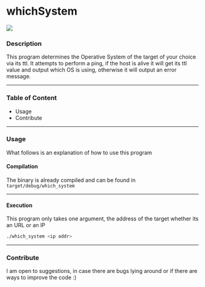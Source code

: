 # whichSystem

![](https://img.shields.io/badge/made%20with-Rust-orange)

### Description
This program determines the Operative System of the target of your choice via its ttl.
It attempts to perform a ping, if the host is alive it will get its ttl value and output which OS is using,
otherwise it will output an error message.

---

### Table of Content
* Usage
* Contribute

---

### Usage
 What follows is an explanation of how to use this program

#### Compilation
The binary is already compiled and can be found in `target/debug/which_system`

---

#### Execution
This program only takes one argument, the address of the target whether its an URL or an IP
```bash
./which_system <ip addr>
```

---

### Contribute
I am open to suggestions, in case there are bugs lying around or if there are ways to improve the code :)
